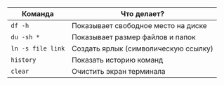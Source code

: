 |**Команда**|**Что делает?**|
|---|---|
|`df -h`|Показывает свободное место на диске|
|`du -sh *`|Показывает размер файлов и папок|
|`ln -s file link`|Создать ярлык (символическую ссылку)|
|`history`|Показать историю команд|
|`clear`|Очистить экран терминала|
